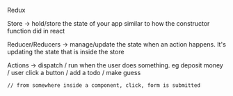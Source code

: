 Redux

Store -> hold/store the state of your app similar to how the constructor function did in react

Reducer/Reducers -> manage/update the state when an action happens. It's updating the state that is inside the store

Actions -> dispatch / run when the user does something. eg deposit money / user click a button / add a todo / make guess

    // from somewhere inside a component, click, form is submitted
